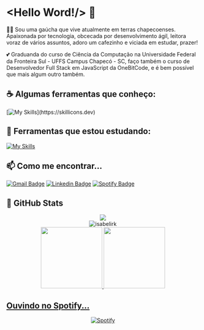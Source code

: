 # <Hello Word!/> :wave:

:woman_student: Sou uma gaúcha que vive atualmente em terras chapecoenses. Apaixonada por tecnologia, obcecada por desenvolvimento ágil, leitora voraz de vários assuntos, adoro um cafezinho e viciada em estudar, prazer!

:two_hearts: Graduanda do curso de Ciência da Computação na Universidade Federal da Fronteira Sul - UFFS Campus Chapecó - SC, faço também o curso de Desenvolvedor Full Stack em JavaScript da OneBitCode, e é bem possível que mais algum outro também.


## :coffee: Algumas ferramentas que conheço:

[![My Skills](https://skillicons.dev/icons?i=c,cpp,html,css,js,py,java,php,mysql,git,github,vscode,)](https://skillicons.dev)


## :star_struck: Ferramentas que estou estudando:

[![My Skills](https://skillicons.dev/icons?i=react,nodejs,mongodb,figma,ts)](https://skillicons.dev)


## :mailbox: Como me encontrar...

[![Gmail Badge](https://img.shields.io/badge/-Gmail-c14438?style=flat-square&logo=Gmail&logoColor=white&link=mailto:isabelireik2@gmail.com)](mailto:isabelireik2@gmail.com)
[![Linkedin Badge](https://img.shields.io/badge/-LinkedIn-blue?style=flat-square&logo=Linkedin&logoColor=white&link=https://www.linkedin.com/in/isabeli-reik-872981162//)](https://www.linkedin.com/in/isabelireik/)
[![Spotify Badge](https://img.shields.io/badge/-Spotify-c14438?style=flat-square&logo=Spotify&logoColor=white&link=https://open.spotify.com/user/p3h267aa2gos5wd11dtberex5)](https://open.spotify.com/user/p3h267aa2gos5wd11dtberex5)

   
## :eyes: GitHub Stats
<div align="center">
   <img src="https://profile-counter.glitch.me/isabelirk/count.svg" />
</div>
<div align="center">
<img align="center" src="https://github-readme-streak-stats.herokuapp.com/?user=isabelirk&theme=dracula" alt="isabelirk" />
</div>
<div align="center">
  <a href="https://github.com/isabelirk">
  <img height="160em" src="https://github-readme-stats.vercel.app/api?username=isabelirk&show_icons=true&theme=dracula&include_all_commits=true&count_private=true."/>
  <img height="160em" src="https://github-readme-stats.vercel.app/api/top-langs/?username=isabelirk&layout=compact&langs_count=7&theme=dracula&include_all_commits=true&count_private=true."/>
</div>


## Ouvindo no Spotify...

<div align="center">
  <a href="https://open.spotify.com/user/p3h267aa2gos5wd11dtberex5">
  <img alt="Spotify" src="https://spotify-recently-played-readme.vercel.app/api?user=p3h267aa2gos5wd11dtberex5&width=890&count=5">
</div>
